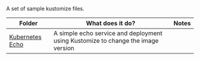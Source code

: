 A set of sample kustomize files.
<br>

<table>
<thead>
<tr>
<th>Folder</th>
<th>What does it do?</th>
<th>Notes</th>
</tr>
</thead>
<tbody>
<tr>
<td><a href="https://github.com/gleamingthekube/kustomize/tree/main/kubernetes-echo">Kubernetes Echo</a></td>
<td>A simple echo service and deployment using Kustomize to change the image version</td>
 <td></td>

 </td>
</tr> 

</tbody>
</table>
